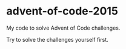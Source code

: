 # advent-of-code-2015
My code to solve Advent of Code challenges.

Try to solve the challenges yourself first.
